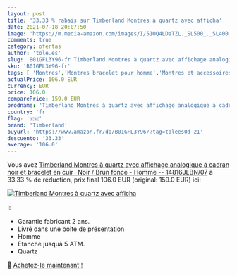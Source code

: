 ```yaml
---
layout: post
title: '33.33 % rabais sur Timberland Montres à quartz avec afficha'
date: 2021-07-18 20:07:50
image: 'https://m.media-amazon.com/images/I/51OQ4LDaTZL._SL500_._SL400_.jpg'
comments: true
category: ofertas
author: 'tole.es'
slug: 'B01GFL3Y96-fr Timberland Montres à quartz avec affichage analogique à...'
sku: 'B01GFL3Y96-fr'
tags: [ 'Montres','Montres bracelet pour homme','Montres et accessoires','Montres homme','timberland', ]
actualPrice: 106.0 EUR
currency: EUR
price: 106.0
comparePrice: 159.0 EUR
prodname: 'Timberland Montres à quartz avec affichage analogique à cadran noir et bracelet en cuir -Noir / Brun foncé - Homme -- 14816JLBN/07'
country: 'fr'
flag: '🇫🇷'
brand: 'Timberland'
buyurl: 'https://www.amazon.fr/dp/B01GFL3Y96/?tag=tolees0d-21'
descuento: '33.33'
average: '106.0'
---
```


Vous avez [Timberland Montres à quartz avec affichage analogique à cadran noir et bracelet en cuir -Noir / Brun foncé - Homme -- 14816JLBN/07](https://www.amazon.fr/dp/B01GFL3Y96/?tag=tolees0d-21)  à  33.33 % de réduction, prix final  106.0 EUR (original: 159.0 EUR) ici:

[![Timberland Montres à quartz avec afficha](https://m.media-amazon.com/images/I/51OQ4LDaTZL._SL500_._SL400_.jpg)](https://www.amazon.fr/dp/B01GFL3Y96/?tag=tolees0d-21)

ℹ️:

- Garantie fabricant 2 ans.
- Livré dans une boîte de présentation
- Homme
- Étanche jusquà 5 ATM.
- Quartz

[🛒 Achetez-le maintenant!!](https://www.amazon.fr/dp/B01GFL3Y96/?tag=tolees0d-21)
